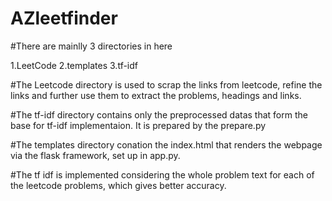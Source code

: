 # AZleetfinder

#There are mainlly 3 directories in here

  1.LeetCode
  2.templates
  3.tf-idf
  
#The Leetcode directory is used to scrap the links from leetcode, refine the links and further use them to extract the problems, headings and links.

#The tf-idf directory contains only the preprocessed datas that form the base for tf-idf implementaion. It is prepared by the prepare.py

#The templates directory conation the index.html that renders the webpage via the flask framework, set up in app.py.

#The tf idf is implemented considering the whole problem text for each of the leetcode problems, which gives better accuracy.
